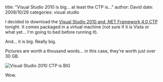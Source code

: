 
title: "Visual Studio 2010 is big&hellip; at least the CTP is&hellip;"
author: David
date: 2008/10/29
categories: visual studio

I decided to download the [Visual Studio 2010 and .NET Framework 4.0 CTP](http://www.microsoft.com/downloads/details.aspx?FamilyId=922B4655-93D0-4476-BDA4-94CF5F8D4814&displaylang=en) tonight. It comes packaged in a virtual machine (not sure if it is Vista or what yet... I'm going to bed before running it). 

And… it is big. Really big. 

Pictures are worth a thousand words… in this case, they're worth just over 30 GB. 

![Visual Studio 2010 CTP is BIG](http://www.mohundro.com/blog/content/binary/WindowsLiveWriter/VisualStudio2010isbigatleasttheCTPis_13948/image_2.png)

Wow.


